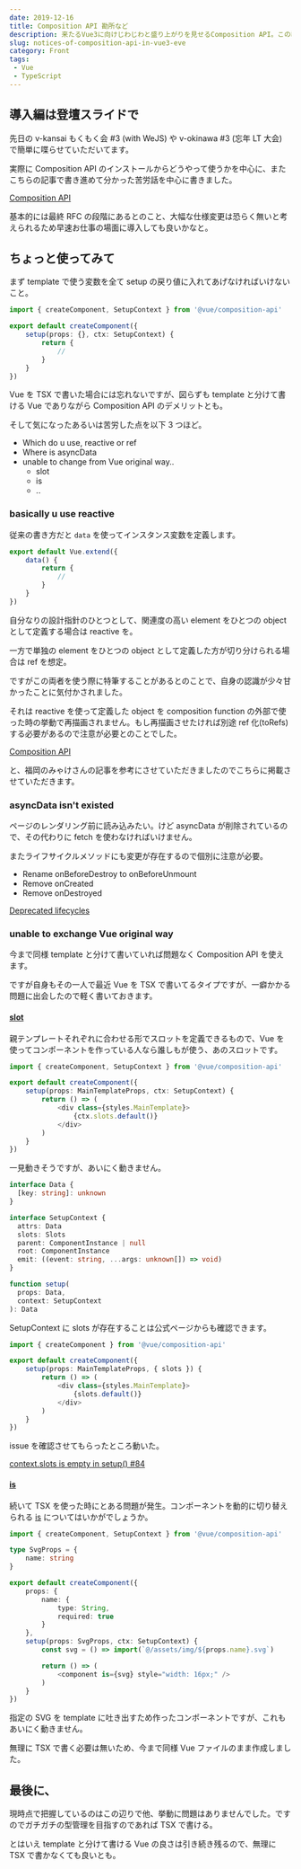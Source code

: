 ```yaml
---
date: 2019-12-16
title: Composition API 勘所など
description: 来たるVue3に向けじわじわと盛り上がりを見せるComposition API。この導入にあたって気付いたこと、今後に活かしたいことを軽く記録しておきます。
slug: notices-of-composition-api-in-vue3-eve
category: Front
tags: 
 - Vue
 - TypeScript
---
```


## 導入編は登壇スライドで

先日の v-kansai もくもく会 #3 (with WeJS) や v-okinawa #3 (忘年 LT 大会) で簡単に喋らせていただいてます。

実際に Composition API のインストールからどうやって使うかを中心に、またこちらの記事で書き進めて分かった苦労話を中心に書きました。

<a class="link-preview" href="https://slides.com/jiyuujin/composition-api-in-vue3-eve">Composition API</a>

基本的には最終 RFC の段階にあるとのこと、大幅な仕様変更は恐らく無いと考えられるため早速お仕事の場面に導入しても良いかなと。

## ちょっと使ってみて

まず template で使う変数を全て setup の戻り値に入れてあげなければいけないこと。

```ts
import { createComponent, SetupContext } from '@vue/composition-api'

export default createComponent({
    setup(props: {}, ctx: SetupContext) {
        return {
            //
        }
    }
})
```

Vue を TSX で書いた場合には忘れないですが、図らずも template と分けて書ける Vue でありながら Composition API のデメリットとも。

そして気になったあるいは苦労した点を以下 3 つほど。

- Which do u use, reactive or ref
- Where is asyncData
- unable to change from Vue original way..
   - slot
   - is
   - ..

### basically u use reactive

従来の書き方だと `data` を使ってインスタンス変数を定義します。

```ts
export default Vue.extend({
    data() {
        return {
            //
        }
    }
})
```

自分なりの設計指針のひとつとして、関連度の高い element をひとつの object として定義する場合は reactive を。

一方で単独の element をひとつの object として定義した方が切り分けられる場合は ref を想定。

ですがこの両者を使う際に特筆することがあるとのことで、自身の認識が少々甘かったことに気付かされました。

それは reactive を使って定義した object を composition function の外部で使った時の挙動で再描画されません。もし再描画させたければ別途 ref 化(toRefs)する必要があるので注意が必要とのことでした。

<a class="link-preview" href="https://mya-ake.com/posts/vue-composition-api-columns/">Composition API</a>

と、福岡のみゃけさんの記事を参考にさせていただきましたのでこちらに掲載させていただきます。

### asyncData isn't existed

ページのレンダリング前に読み込みたい。けど asyncData が削除されているので、その代わりに fetch を使わなければいけません。

またライフサイクルメソッドにも変更が存在するので個別に注意が必要。

- Rename onBeforeDestroy to onBeforeUnmount
- Remove onCreated
- Remove onDestroyed

<a class="link-preview" href="https://github.com/vuejs/composition-api/commit/9d8855a4a293321075c93b15d631a43681c2605b">Deprecated lifecycles</a>

### unable to exchange Vue original way

今まで同様 template と分けて書いていれば問題なく Composition API を使えます。

ですが自身もその一人で最近 Vue を TSX で書いてるタイプですが、一癖かかる問題に出会したので軽く書いておきます。

#### [slot](https://jp.vuejs.org/v2/guide/components-slots.html)

親テンプレートそれぞれに合わせる形でスロットを定義できるもので、Vue を使ってコンポーネントを作っている人なら誰しもが使う、あのスロットです。

```ts
import { createComponent, SetupContext } from '@vue/composition-api'

export default createComponent({
    setup(props: MainTemplateProps, ctx: SetupContext) {
        return () => (
            <div class={styles.MainTemplate}>
                {ctx.slots.default()}
            </div>
        )
    }
})
```

一見動きそうですが、あいにく動きません。

```ts
interface Data {
  [key: string]: unknown
}

interface SetupContext {
  attrs: Data
  slots: Slots
  parent: ComponentInstance | null
  root: ComponentInstance
  emit: ((event: string, ...args: unknown[]) => void)
}

function setup(
  props: Data,
  context: SetupContext
): Data
```

SetupContext に slots が存在することは公式ページからも確認できます。

```ts
import { createComponent } from '@vue/composition-api'

export default createComponent({
    setup(props: MainTemplateProps, { slots }) {
        return () => (
            <div class={styles.MainTemplate}>
                {slots.default()}
            </div>
        )
    }
})
```

issue を確認させてもらったところ動いた。

<a class="link-preview" href="https://github.com/vuejs/composition-api/issues/84">context.slots is empty in setup() #84</a>

#### [is](https://jp.vuejs.org/v2/api/#is)

続いて TSX を使った時にとある問題が発生。コンポーネントを動的に切り替えられる [is](https://jp.vuejs.org/v2/api/#is) についてはいかがでしょうか。

```ts
import { createComponent, SetupContext } from '@vue/composition-api'

type SvgProps = {
    name: string
}

export default createComponent({
    props: {
        name: {
            type: String,
            required: true
        }
    },
    setup(props: SvgProps, ctx: SetupContext) {
        const svg = () => import(`@/assets/img/${props.name}.svg`)

        return () => (
            <component is={svg} style="width: 16px;" />
        )
    }
})
```

指定の SVG を template に吐き出すため作ったコンポーネントですが、これもあいにく動きません。

無理に TSX で書く必要は無いため、今まで同様 Vue ファイルのまま作成しました。

## 最後に、

現時点で把握しているのはこの辺りで他、挙動に問題はありませんでした。ですのでガチガチの型管理を目指すのであれば TSX で書ける。

とはいえ template と分けて書ける Vue の良さは引き続き残るので、無理に TSX で書かなくても良いとも。
